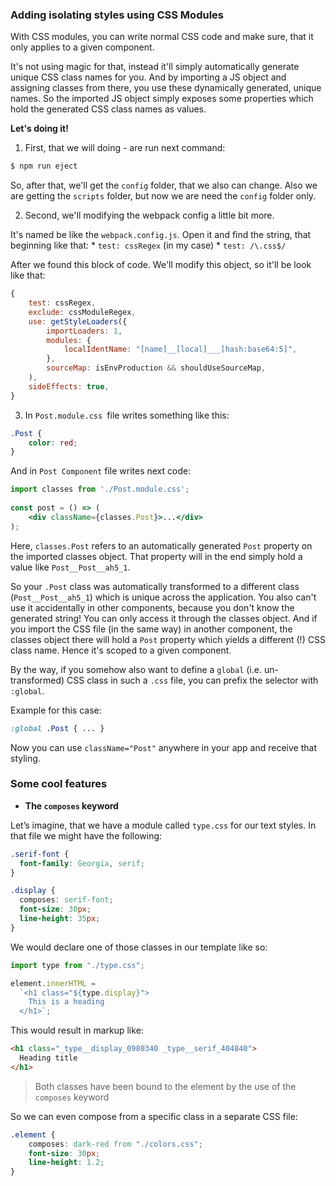 ### Adding isolating styles using CSS Modules

With CSS modules, you can write normal CSS code and make sure, that it only applies to a given component.

It's not using magic for that, instead it'll simply automatically generate unique CSS class names for you. And by importing a JS object and assigning classes from there, you use these dynamically generated, unique names. So the imported JS object simply exposes some properties which hold the generated CSS class names as values.

**Let's doing it!**

1. First, that we will doing - are run next command:

```bash
$ npm run eject
```

So, after that, we'll get the `config` folder, that we also can change. Also we are getting the `scripts` folder, but now we are need the `config` folder only.


2. Second, we'll modifying the webpack config a little bit more. 

It's named be like the `webpack.config.js`. Open it and find the string, that beginning like that:
    * `test: cssRegex` (in my case)
    * `test: /\.css$/`
    
After we found this block of code. We'll modify this object, so it'll be look like that:

````js
{
    test: cssRegex,
    exclude: cssModuleRegex,
    use: getStyleLoaders({
        importLoaders: 1,
        modules: {
            localIdentName: "[name]__[local]___[hash:base64:5]",
        },
        sourceMap: isEnvProduction && shouldUseSourceMap,
    ),
    sideEffects: true,
}
````

3. In `Post.module.css `file writes something like this:
```css
.Post {
    color: red;
}
```

And in `Post Component` file writes next code:
```jsx
import classes from './Post.module.css';
 
const post = () => (
    <div className={classes.Post}>...</div>
);
```

Here, `classes.Post`  refers to an automatically generated `Post` property on the imported classes  object. That property will in the end simply hold a value like `Post__Post__ah5_1`.

So your `.Post` class was automatically transformed to a different class (`Post__Post__ah5_1`) which is unique across the application. 
You also can't use it accidentally in other components, because you don't know the generated string! You can only access it through the classes object. And if you import the CSS file (in the same way) in another component, the classes  object there will hold a `Post` property which yields a different (!) CSS class name. Hence it's scoped to a given component.

By the way, if you somehow also want to define a `global` (i.e. un-transformed) CSS class in such a `.css` file, you can prefix the selector with `:global`.

Example for this case:

```css
:global .Post { ... } 
```

Now you can use `className="Post"` anywhere in your app and receive that styling.


### Some cool features

* **The `composes` keyword**

Let’s imagine, that we have a module called `type.css` for our text styles. In that file we might have the following:

```css
.serif-font {
  font-family: Georgia, serif;
}

.display {
  composes: serif-font;
  font-size: 30px;
  line-height: 35px;
}
```

We would declare one of those classes in our template like so:

```jsx
import type from "./type.css";

element.innerHTML = 
  `<h1 class="${type.display}">
    This is a heading
  </h1>`;
```

This would result in markup like:

```html
<h1 class="_type__display_0980340 _type__serif_404840">
  Heading title
</h1>
```

> Both classes have been bound to the element by the use of the `composes` keyword

So we can even compose from a specific class in a separate CSS file:

```css   
.element {
    composes: dark-red from "./colors.css";
    font-size: 30px;
    line-height: 1.2;
}
